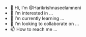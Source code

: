 - 👋 Hi, I’m @Harikrishnaseelamneni
- 👀 I’m interested in ...
- 🌱 I’m currently learning ...
- 💞️ I’m looking to collaborate on ...
- 📫 How to reach me ...

<!---
Harikrishnaseelamneni/Harikrishnaseelamneni is a ✨ special ✨ repository because its `README.md` (this file) appears on your GitHub profile.
You can click the Preview link to take a look at your changes.
--->
